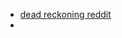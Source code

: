- [dead reckoning reddit](https://www.reddit.com/r/robotics/comments/14p839t/have_anyone_tinkered_with_mpu_6050/)
- 